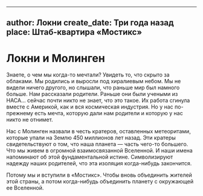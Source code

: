 
---
author: Локни
create_date: Три года назад
place: Штаб-квартира «Мостикс»
---

# Локни и Молинген


Знаете, о чем мы когда-то мечтали? Увидеть то, что скрыто за облаками. Мы родились и выросли под хиралиевым небом. Мы не видели ничего другого, но слышали, что раньше мир был намного больше. Нам рассказали родители. Раньше они были учеными из НАСА... сейчас почти никто не знает, что это такое. Их работа сгинула вместе с Америкой, как и вся космическая индустрия. Но у нас по-прежнему есть мечта, которую дали нам родители и которую у нас никто не отнимет.


Нас с Молинген назвали в честь кратеров, оставленных метеоритами, которые упали на Землю 450 миллионов лет назад. Эти кратеры свидетельствуют о том, что наша планета — часть чего-то большего. Что мы живем в огромной взаимосвязанной Вселенной. И наши имена напоминают об этой фундаментальной истине. Символизируют надежду наших родителей, что эта изоляция когда-нибудь закончится.


Потому мы и вступили в «Мостикс». Чтобы вновь объединить жителей этой страны, а потом когда-нибудь объединить планету с окружающей ее Вселенной.




